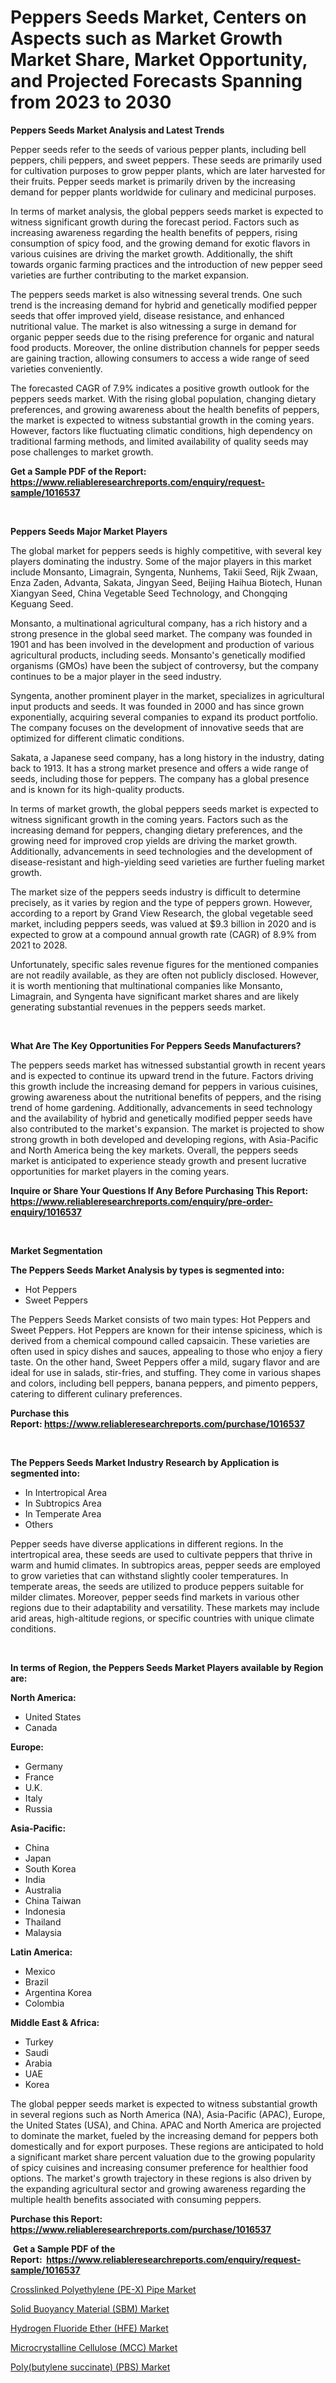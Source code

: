 <p><h1>Peppers Seeds Market, Centers on Aspects such as Market Growth Market Share, Market Opportunity, and Projected Forecasts Spanning from 2023 to 2030</h1></p><p><strong>Peppers Seeds Market Analysis and Latest Trends</strong></p>
<p><p>Pepper seeds refer to the seeds of various pepper plants, including bell peppers, chili peppers, and sweet peppers. These seeds are primarily used for cultivation purposes to grow pepper plants, which are later harvested for their fruits. Pepper seeds market is primarily driven by the increasing demand for pepper plants worldwide for culinary and medicinal purposes.</p><p>In terms of market analysis, the global peppers seeds market is expected to witness significant growth during the forecast period. Factors such as increasing awareness regarding the health benefits of peppers, rising consumption of spicy food, and the growing demand for exotic flavors in various cuisines are driving the market growth. Additionally, the shift towards organic farming practices and the introduction of new pepper seed varieties are further contributing to the market expansion.</p><p>The peppers seeds market is also witnessing several trends. One such trend is the increasing demand for hybrid and genetically modified pepper seeds that offer improved yield, disease resistance, and enhanced nutritional value. The market is also witnessing a surge in demand for organic pepper seeds due to the rising preference for organic and natural food products. Moreover, the online distribution channels for pepper seeds are gaining traction, allowing consumers to access a wide range of seed varieties conveniently.</p><p>The forecasted CAGR of 7.9% indicates a positive growth outlook for the peppers seeds market. With the rising global population, changing dietary preferences, and growing awareness about the health benefits of peppers, the market is expected to witness substantial growth in the coming years. However, factors like fluctuating climatic conditions, high dependency on traditional farming methods, and limited availability of quality seeds may pose challenges to market growth.</p></p>
<p><strong>Get a Sample PDF of the Report:&nbsp; <a href="https://www.reliableresearchreports.com/enquiry/request-sample/1016537">https://www.reliableresearchreports.com/enquiry/request-sample/1016537</a></strong></p>
<p>&nbsp;</p>
<p><strong>Peppers Seeds Major Market Players</strong></p>
<p><p>The global market for peppers seeds is highly competitive, with several key players dominating the industry. Some of the major players in this market include Monsanto, Limagrain, Syngenta, Nunhems, Takii Seed, Rijk Zwaan, Enza Zaden, Advanta, Sakata, Jingyan Seed, Beijing Haihua Biotech, Hunan Xiangyan Seed, China Vegetable Seed Technology, and Chongqing Keguang Seed.</p><p>Monsanto, a multinational agricultural company, has a rich history and a strong presence in the global seed market. The company was founded in 1901 and has been involved in the development and production of various agricultural products, including seeds. Monsanto's genetically modified organisms (GMOs) have been the subject of controversy, but the company continues to be a major player in the seed industry.</p><p>Syngenta, another prominent player in the market, specializes in agricultural input products and seeds. It was founded in 2000 and has since grown exponentially, acquiring several companies to expand its product portfolio. The company focuses on the development of innovative seeds that are optimized for different climatic conditions.</p><p>Sakata, a Japanese seed company, has a long history in the industry, dating back to 1913. It has a strong market presence and offers a wide range of seeds, including those for peppers. The company has a global presence and is known for its high-quality products.</p><p>In terms of market growth, the global peppers seeds market is expected to witness significant growth in the coming years. Factors such as the increasing demand for peppers, changing dietary preferences, and the growing need for improved crop yields are driving the market growth. Additionally, advancements in seed technologies and the development of disease-resistant and high-yielding seed varieties are further fueling market growth.</p><p>The market size of the peppers seeds industry is difficult to determine precisely, as it varies by region and the type of peppers grown. However, according to a report by Grand View Research, the global vegetable seed market, including peppers seeds, was valued at $9.3 billion in 2020 and is expected to grow at a compound annual growth rate (CAGR) of 8.9% from 2021 to 2028.</p><p>Unfortunately, specific sales revenue figures for the mentioned companies are not readily available, as they are often not publicly disclosed. However, it is worth mentioning that multinational companies like Monsanto, Limagrain, and Syngenta have significant market shares and are likely generating substantial revenues in the peppers seeds market.</p></p>
<p>&nbsp;</p>
<p><strong>What Are The Key Opportunities For Peppers Seeds Manufacturers?</strong></p>
<p><p>The peppers seeds market has witnessed substantial growth in recent years and is expected to continue its upward trend in the future. Factors driving this growth include the increasing demand for peppers in various cuisines, growing awareness about the nutritional benefits of peppers, and the rising trend of home gardening. Additionally, advancements in seed technology and the availability of hybrid and genetically modified pepper seeds have also contributed to the market's expansion. The market is projected to show strong growth in both developed and developing regions, with Asia-Pacific and North America being the key markets. Overall, the peppers seeds market is anticipated to experience steady growth and present lucrative opportunities for market players in the coming years.</p></p>
<p><strong>Inquire or Share Your Questions If Any Before Purchasing This Report: <a href="https://www.reliableresearchreports.com/enquiry/pre-order-enquiry/1016537">https://www.reliableresearchreports.com/enquiry/pre-order-enquiry/1016537</a></strong></p>
<p>&nbsp;</p>
<p><strong>Market Segmentation</strong></p>
<p><strong>The Peppers Seeds Market Analysis by types is segmented into:</strong></p>
<p><ul><li>Hot Peppers</li><li>Sweet Peppers</li></ul></p>
<p><p>The Peppers Seeds Market consists of two main types: Hot Peppers and Sweet Peppers. Hot Peppers are known for their intense spiciness, which is derived from a chemical compound called capsaicin. These varieties are often used in spicy dishes and sauces, appealing to those who enjoy a fiery taste. On the other hand, Sweet Peppers offer a mild, sugary flavor and are ideal for use in salads, stir-fries, and stuffing. They come in various shapes and colors, including bell peppers, banana peppers, and pimento peppers, catering to different culinary preferences.</p></p>
<p><strong>Purchase this Report:&nbsp;<a href="https://www.reliableresearchreports.com/purchase/1016537">https://www.reliableresearchreports.com/purchase/1016537</a></strong></p>
<p>&nbsp;</p>
<p><strong>The Peppers Seeds Market Industry Research by Application is segmented into:</strong></p>
<p><ul><li>In Intertropical Area</li><li>In Subtropics Area</li><li>In Temperate Area</li><li>Others</li></ul></p>
<p><p>Pepper seeds have diverse applications in different regions. In the intertropical area, these seeds are used to cultivate peppers that thrive in warm and humid climates. In subtropics areas, pepper seeds are employed to grow varieties that can withstand slightly cooler temperatures. In temperate areas, the seeds are utilized to produce peppers suitable for milder climates. Moreover, pepper seeds find markets in various other regions due to their adaptability and versatility. These markets may include arid areas, high-altitude regions, or specific countries with unique climate conditions.</p></p>
<p>&nbsp;</p>
<p><strong>In terms of Region, the Peppers Seeds Market Players available by Region are:</strong></p>
<p>
    <p> <strong> North America: </strong>
        <ul>
            <li>United States</li>
            <li>Canada</li>
        </ul>
        </p> 
    <p> <strong> Europe: </strong>
        <ul>
            <li>Germany</li>
            <li>France</li>
            <li>U.K.</li>
            <li>Italy</li>
            <li>Russia</li>
        </ul>
        </p> 
    <p> <strong> Asia-Pacific: </strong>
        <ul>
            <li>China</li>
            <li>Japan</li>
            <li>South Korea</li>
            <li>India</li>
            <li>Australia</li>
            <li>China Taiwan</li>
            <li>Indonesia</li>
            <li>Thailand</li>
            <li>Malaysia</li>
        </ul>
        </p> 
    <p> <strong> Latin America: </strong>
        <ul>
            <li>Mexico</li>
            <li>Brazil</li>
            <li>Argentina Korea</li>
            <li>Colombia</li>
        </ul>
        </p> 
    <p> <strong> Middle East & Africa: </strong>
        <ul>
            <li>Turkey</li>
            <li>Saudi</li>
            <li>Arabia</li>
            <li>UAE</li>
            <li>Korea</li>
        </ul>
    </p>
    </p>
<p><p>The global pepper seeds market is expected to witness substantial growth in several regions such as North America (NA), Asia-Pacific (APAC), Europe, the United States (USA), and China. APAC and North America are projected to dominate the market, fueled by the increasing demand for peppers both domestically and for export purposes. These regions are anticipated to hold a significant market share percent valuation due to the growing popularity of spicy cuisines and increasing consumer preference for healthier food options. The market's growth trajectory in these regions is also driven by the expanding agricultural sector and growing awareness regarding the multiple health benefits associated with consuming peppers.</p></p>
<p><strong>Purchase this Report: <a href="https://www.reliableresearchreports.com/purchase/1016537">https://www.reliableresearchreports.com/purchase/1016537</a></strong></p>
<p>&nbsp;<strong>Get a Sample PDF of the Report:&nbsp;&nbsp;<a href="https://www.reliableresearchreports.com/enquiry/request-sample/1016537">https://www.reliableresearchreports.com/enquiry/request-sample/1016537</a></strong></p>
<p><strong></strong></p>
<p><p><a href="https://medium.com/@lorenzmayer1995/decoding-crosslinked-polyethylene-pe-x-pipe-market-metrics-market-share-trends-and-growth-f50d8762459b">Crosslinked Polyethylene (PE-X) Pipe Market</a></p><p><a href="https://medium.com/@noelkunzei1/solid-buoyancy-material-sbm-market-focuses-on-market-share-size-and-projected-forecast-till-2030-73f257ddbae7">Solid Buoyancy Material (SBM) Market</a></p><p><a href="https://medium.com/@reganklocko456458/hydrogen-fluoride-ether-hfe-market-research-report-its-history-and-forecast-2023-to-2030-4d24fd13498e">Hydrogen Fluoride Ether (HFE) Market</a></p><p><a href="https://medium.com/@evalynkoepp98698/microcrystalline-cellulose-mcc-market-analysis-and-sze-forecasted-for-period-from-2023-to-2030-8e7dc8bc8eaa">Microcrystalline Cellulose (MCC) Market</a></p><p><a href="https://medium.com/@drakesporer988/poly-butylene-succinate-pbs-market-research-report-its-history-and-forecast-2023-to-2030-7d04e4fe9895">Poly(butylene succinate) (PBS) Market</a></p></p>